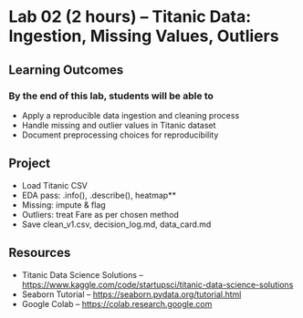 # Lab 02 (2 hours) – Titanic Data: Ingestion, Missing Values, Outliers

## Learning Outcomes

### By the end of this lab, students will be able to

- Apply a reproducible data ingestion and cleaning process
- Handle missing and outlier values in Titanic dataset
- Document preprocessing choices for reproducibility

## Project

- Load Titanic CSV
- EDA pass: .info(), .describe(), heatmap\*\*
- Missing: impute & flag
- Outliers: treat Fare as per chosen method
- Save clean_v1.csv, decision_log.md, data_card.md

## Resources

- Titanic Data Science Solutions – <https://www.kaggle.com/code/startupsci/titanic-data-science-solutions>
- Seaborn Tutorial – <https://seaborn.pydata.org/tutorial.html>
- Google Colab – <https://colab.research.google.com>
